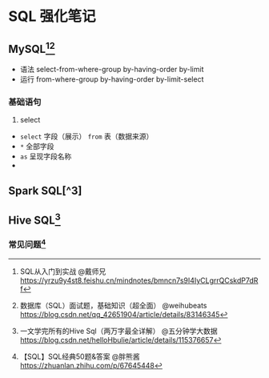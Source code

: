 # SQL 强化笔记


<!--more-->

## MySQL[^1][^2]

[^1]: SQL从入门到实战 @戴师兄 https://yrzu9y4st8.feishu.cn/mindnotes/bmncn7s9I4IyCLgrrQCskdP7dRf
[^2]: 数据库（SQL）面试题，基础知识（超全面） @weihubeats https://blog.csdn.net/qq_42651904/article/details/83146345

- 语法 select-from-where-group by-having-order by-limit
- 运行 from-where-group by-having-order by-limit-select

### 基础语句

1. select
- `select` 字段（展示） `from` 表（数据来源）
- `*` 全部字段
- `as` 呈现字段名称
- 

## Spark SQL[^3]





## Hive SQL[^4]

[^4]: 一文学完所有的Hive Sql（两万字最全详解） @五分钟学大数据 https://blog.csdn.net/helloHbulie/article/details/115376657



### 常见问题[^5]
[^5]: 【SQL】SQL经典50题&答案 @胖熊酱 https://zhuanlan.zhihu.com/p/67645448
